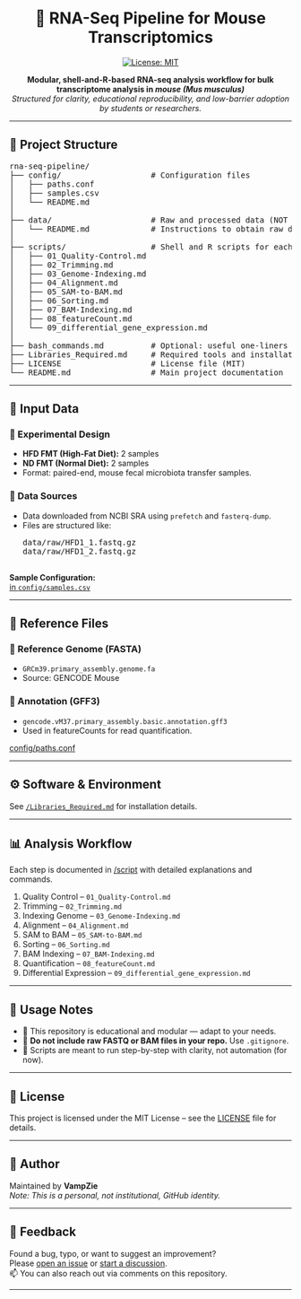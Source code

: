 <h1 align="center">🧬 RNA-Seq Pipeline for Mouse Transcriptomics</h1>

<p align="center">
  <a href="LICENSE">
    <img src="https://img.shields.io/badge/License-MIT-yellow.svg" alt="License: MIT">
  </a>
</p>

<p align="center">
  <b>Modular, shell-and-R-based RNA-seq analysis workflow for bulk transcriptome analysis in <i>mouse (Mus musculus)</i></b><br>
  <i>Structured for clarity, educational reproducibility, and low-barrier adoption by students or researchers.</i>
</p>

<hr>

<h2>📁 Project Structure</h2>

<pre>
rna-seq-pipeline/
├── config/                   # Configuration files
│   ├── paths.conf
│   ├── samples.csv
│   └── README.md
│
├── data/                     # Raw and processed data (NOT uploaded here)
│   └── README.md             # Instructions to obtain raw data
│
├── scripts/                  # Shell and R scripts for each analysis step
│   ├── 01_Quality-Control.md
│   ├── 02_Trimming.md
│   ├── 03_Genome-Indexing.md
│   ├── 04_Alignment.md
│   ├── 05_SAM-to-BAM.md
│   ├── 06_Sorting.md
│   ├── 07_BAM-Indexing.md
│   ├── 08_featureCount.md
│   └── 09_differential_gene_expression.md
│
├── bash_commands.md          # Optional: useful one-liners
├── Libraries_Required.md     # Required tools and installation
├── LICENSE                   # License file (MIT)
└── README.md                 # Main project documentation
</pre>

<hr>

<h2>🧪 Input Data</h2>

<h3>🔹 Experimental Design</h3>
<ul>
  <li><b>HFD FMT (High-Fat Diet):</b> 2 samples</li>
  <li><b>ND FMT (Normal Diet):</b> 2 samples</li>
  <li>Format: paired-end, mouse fecal microbiota transfer samples.</li>
</ul>

<h3>🔹 Data Sources</h3>
<ul>
  <li>Data downloaded from NCBI SRA using <code>prefetch</code> and <code>fasterq-dump</code>.</li>
  <li>Files are structured like:
    <pre>
data/raw/HFD1_1.fastq.gz
data/raw/HFD1_2.fastq.gz
    </pre>
  </li>
</ul>

<p>
  <b>Sample Configuration:</b><br>
  <a href="https://github.com/VampZie/NGS-Data-Analysis/blob/b3a36de5e152222c6d54e06f289688cdacab4b15/rna-seq-pipeline/config/sample.csv">
    in <code>config/samples.csv</code>
  </a>
</p>

<hr>

<h2>🧬 Reference Files</h2>

<h3>🔸 Reference Genome (FASTA)</h3>
<ul>
  <li><code>GRCm39.primary_assembly.genome.fa</code></li>
  <li>Source: GENCODE Mouse</li>
</ul>

<h3>🔸 Annotation (GFF3)</h3>
<ul>
  <li><code>gencode.vM37.primary_assembly.basic.annotation.gff3</code></li>
  <li>Used in featureCounts for read quantification.</li>
</ul>

<p>
  <a href="https://github.com/VampZie/NGS-Data-Analysis/blob/7c5f0776c35780074f6a0f699f85ba4311f0289b/rna-seq-pipeline/config/paths.conf">
    config/paths.conf
  </a>
</p>

<hr>

<h2>⚙️ Software &amp; Environment</h2>
<p>
  See <a href="https://github.com/VampZie/NGS-Data-Analysis/blob/cb604c83a31ba5f526db246dcb9e25d67d319523/rna-seq-pipeline/Libraries_Required.md"><code>/Libraries_Required.md</code></a> for installation details.
</p>

<hr>

<h2>📊 Analysis Workflow</h2>
<p>
  Each step is documented in <a href="https://github.com/VampZie/NGS-Data-Analysis/tree/a9ab6658ce3ef498704345eb79ba0f903220b381/rna-seq-pipeline/scripts">/script</a> with detailed explanations and commands.
</p>
<ol>
  <li>Quality Control – <code>01_Quality-Control.md</code></li>
  <li>Trimming – <code>02_Trimming.md</code></li>
  <li>Indexing Genome – <code>03_Genome-Indexing.md</code></li>
  <li>Alignment – <code>04_Alignment.md</code></li>
  <li>SAM to BAM – <code>05_SAM-to-BAM.md</code></li>
  <li>Sorting – <code>06_Sorting.md</code></li>
  <li>BAM Indexing – <code>07_BAM-Indexing.md</code></li>
  <li>Quantification – <code>08_featureCount.md</code></li>
  <li>Differential Expression – <code>09_differential_gene_expression.md</code></li>
</ol>

<hr>

<h2>📌 Usage Notes</h2>
<ul>
  <li>🧷 This repository is educational and modular — adapt to your needs.</li>
  <li>🧼 <b>Do not include raw FASTQ or BAM files in your repo.</b> Use <code>.gitignore</code>.</li>
  <li>📜 Scripts are meant to run step-by-step with clarity, not automation (for now).</li>
</ul>

<hr>

<h2>📄 License</h2>
<p>
  This project is licensed under the MIT License – see the <a href="https://github.com/VampZie/NGS-Data-Analysis/blob/f9385362892099133b6d5d70bb84157fb688183b/LICENSE">LICENSE</a> file for details.
</p>

<hr>

<h2>🧑 Author</h2>
<p>
  Maintained by <b>VampZie</b><br>
  <i>Note: This is a personal, not institutional, GitHub identity.</i>
</p>

<hr>

<h2>💬 Feedback</h2>
<p>
  Found a bug, typo, or want to suggest an improvement?<br>
  Please <a href="https://github.com/VampZie/NGS-Data-Analysis/issues">open an issue</a> or <a href="https://github.com/VampZie/NGS-Data-Analysis/discussions">start a discussion</a>.<br>
  📫 You can also reach out via comments on this repository.
</p>

<hr>
